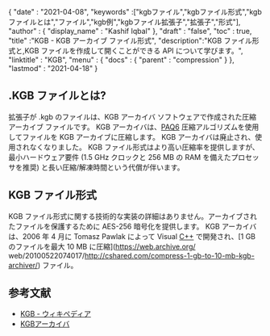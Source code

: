 {
  "date" : "2021-04-08",
  "keywords" :["kgbファイル","kgbファイル形式","kgbファイルとは","ファイル","kgb例","kgbファイル拡張子","拡張子","形式"],
  "author" : {
    "display_name" : "Kashif Iqbal"
},
  "draft" : "false",
  "toc" : true,
  "title" :"KGB - KGB アーカイブ ファイル形式",
  "description":"KGB ファイル形式と,KGB ファイルを作成して開くことができる API について学びます。",
  "linktitle" : "KGB",
  "menu" : {
    "docs" : {
      "parent" : "compression"
}
},
  "lastmod" : "2021-04-18"
}

## .KGB ファイルとは?

拡張子が .kgb のファイルは、KGB アーカイバ ソフトウェアで作成された圧縮アーカイブ ファイルです。 KGB アーカイバは、[PAQ6](https://en.wikipedia.org/wiki/PAQ6) 圧縮アルゴリズムを使用してファイルを KGB アーカイブに圧縮します。 KGB アーカイバは廃止され、使用されなくなりました。 KGB ファイル形式はより高い圧縮率を提供しますが、最小ハードウェア要件 (1.5 GHz クロックと 256 MB の RAM を備えたプロセッサを推奨) と長い圧縮/解凍時間という代償が伴います。

## KGB ファイル形式

KGB ファイル形式に関する技術的な実装の詳細はありません。アーカイブされたファイルを保護するために AES-256 暗号化を提供します。 KGB アーカイバは、2006 年 4 月に Tomasz Pawlak によって Visual [C++](/programming/cpp/) で開発され、[1 GB のファイルを最大 10 MB に圧縮](https://web.archive.org/ web/20100522074017/http://cshared.com/compress-1-gb-to-10-mb-kgb-archiver/) ファイル。

## 参考文献

* [KGB - ウィキペディア](https://en.wikipedia.org/wiki/KGB_Archiver)
* [KGBアーカイバ](https://sourceforge.net/projects/kgbarchiver/)

